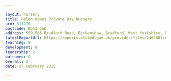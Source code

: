 ```yaml
---

layout: nursery
title: Helen Howes Private Day Nursery
urn: 311270
postcode: BD11 2AQ
address: 559-565 Bradford Road, Birkenshaw, Bradford, West Yorkshire, BD11 2AQ
latestReportUrl: https://reports.ofsted.gov.uk/provider/files/2464883/urn/311270.pdf
teaching: 0
development: 0
leadership: 2
outcomes: 0
overall: 2
date: 27 February 2015

---
```

